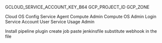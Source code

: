 GCLOUD_SERVICE_ACCOUNT_KEY_B64
GCP_PROJECT_ID
GCP_ZONE

Cloud OS Config Service Agent
Compute Admin
Compute OS Admin Login
Service Account User
Service Usage Admin

Install pipeline plugin
create job
paste jenkinsfile
substitute webhook in the file
